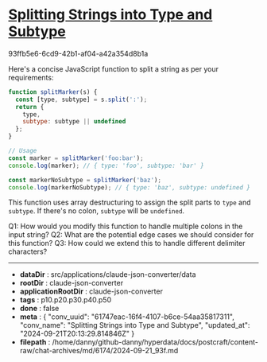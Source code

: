 # [Splitting Strings into Type and Subtype](https://claude.ai/chat/61747eac-16f4-4107-b6ce-54aa35817311)

93ffb5e6-6cd9-42b1-af04-a42a354d8b1a

 Here's a concise JavaScript function to split a string as per your requirements:

```javascript
function splitMarker(s) {
  const [type, subtype] = s.split(':');
  return {
    type,
    subtype: subtype || undefined
  };
}

// Usage
const marker = splitMarker('foo:bar');
console.log(marker); // { type: 'foo', subtype: 'bar' }

const markerNoSubtype = splitMarker('baz');
console.log(markerNoSubtype); // { type: 'baz', subtype: undefined }
```

This function uses array destructuring to assign the split parts to `type` and `subtype`. If there's no colon, `subtype` will be `undefined`.

Q1: How would you modify this function to handle multiple colons in the input string?
Q2: What are the potential edge cases we should consider for this function?
Q3: How could we extend this to handle different delimiter characters?

---

* **dataDir** : src/applications/claude-json-converter/data
* **rootDir** : claude-json-converter
* **applicationRootDir** : claude-json-converter
* **tags** : p10.p20.p30.p40.p50
* **done** : false
* **meta** : {
  "conv_uuid": "61747eac-16f4-4107-b6ce-54aa35817311",
  "conv_name": "Splitting Strings into Type and Subtype",
  "updated_at": "2024-09-21T20:13:29.814846Z"
}
* **filepath** : /home/danny/github-danny/hyperdata/docs/postcraft/content-raw/chat-archives/md/6174/2024-09-21_93f.md